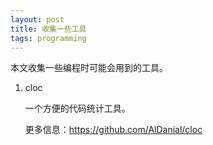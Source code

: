 ```yaml
---
layout: post
title: 收集一些工具
tags: programming
---
```


本文收集一些编程时可能会用到的工具。

1. cloc

   一个方便的代码统计工具。

   更多信息：https://github.com/AlDanial/cloc